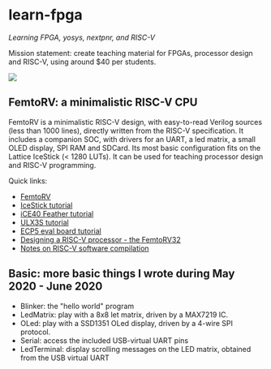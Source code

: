 # learn-fpga 
_Learning FPGA, yosys, nextpnr, and RISC-V_ 

Mission statement: create teaching material for FPGAs, processor design and RISC-V, using around $40 per students.

![](FemtoRV/TUTORIALS/Images/IceStick_hello.gif)

FemtoRV: a minimalistic RISC-V CPU
----------------------------------- 
FemtoRV is a minimalistic RISC-V design, with easy-to-read Verilog sources (less than 1000 lines), directly written
from the RISC-V specification. It includes a companion SOC, with drivers for an UART, a led matrix, a small OLED display,
SPI RAM and SDCard. Its most basic configuration fits on the Lattice IceStick (< 1280 LUTs). It can be used for teaching
processor design and RISC-V programming.

Quick links:
  - [FemtoRV](FemtoRV/README.md)
  - [IceStick tutorial](FemtoRV/TUTORIALS/IceStick.md)
  - [iCE40 Feather tutorial](FemtoRV/TUTORIALS/iCE_40_Feather.md)
  - [ULX3S tutorial](FemtoRV/TUTORIALS/ULX3S.md)
  - [ECP5 eval board tutorial](FemtoRV/TUTORIALS/ECP5_EVN.md)
  - [Designing a RISC-V processor - the FemtoRV32](FemtoRV/TUTORIALS/FemtoRV32.md)      
  - [Notes on RISC-V software compilation](FemtoRV/TUTORIALS/software.md)

Basic: more basic things I wrote during May 2020 - June 2020  
------------------------------------------------------------
- Blinker: the "hello world" program
- LedMatrix: play with a 8x8 let matrix, driven by a MAX7219 IC. 
- OLed: play with a SSD1351 OLed display, driven by a 4-wire SPI protocol.
- Serial: access the included USB-virtual UART pins
- LedTerminal: display scrolling messages on the LED matrix, obtained from the USB virtual UART
